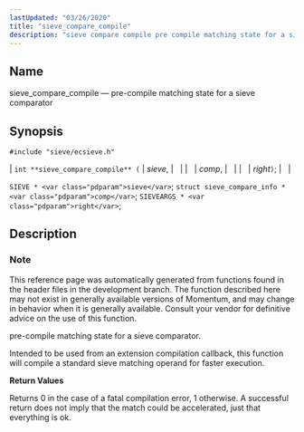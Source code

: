 ```yaml
---
lastUpdated: "03/26/2020"
title: "sieve_compare_compile"
description: "sieve compare compile pre compile matching state for a sieve comparator int sieve compare compile sieve comp right SIEVE sieve struct sieve compare info comp SIEVEARGS right This reference page was automatically generated from functions found in the header files in the development branch The function described here may not..."
---
```


<a name="apis.sieve_compare_compile"></a> 
## Name

sieve_compare_compile — pre-compile matching state for a sieve comparator

## Synopsis

`#include "sieve/ecsieve.h"`

| `int **sieve_compare_compile** (` | <var class="pdparam">sieve</var>, |   |
|   | <var class="pdparam">comp</var>, |   |
|   | <var class="pdparam">right</var>`)`; |   |

`SIEVE * <var class="pdparam">sieve</var>`;
`struct sieve_compare_info * <var class="pdparam">comp</var>`;
`SIEVEARGS * <var class="pdparam">right</var>`;<a name="idp59812864"></a> 
## Description

### Note

This reference page was automatically generated from functions found in the header files in the development branch. The function described here may not exist in generally available versions of Momentum, and may change in behavior when it is generally available. Consult your vendor for definitive advice on the use of this function.

pre-compile matching state for a sieve comparator.

Intended to be used from an extension compilation callback, this function will compile a standard sieve matching operand for faster execution.

**<a name="idp59816336"></a> Return Values**

Returns 0 in the case of a fatal compilation error, 1 otherwise. A successful return does not imply that the match could be accelerated, just that everything is ok.